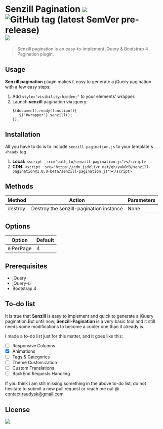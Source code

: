 
# Senzill Pagination ![](https://img.shields.io/badge/Language-Javascript-blue.svg) ![GitHub tag (latest SemVer pre-release)](https://img.shields.io/github/tag-pre/yak0d3/senzill-pagination.svg) ![](https://img.shields.io/npm/v/senzill-pagination.svg)



> Senzill pagination is an easy-to-implement jQuery &amp; Bootstrap 4 Pagination plugin.

Usage
-
**Senzill pagination** plugin makes it easy to generate a jQuery pagination with a few easy steps:

 1. Add `style="visibility:hidden;"` to your elements' wrapper.
 2. Launch **senzill** pagination via jquery:
    ```
    $(document).ready(function(){
       $('#wrapper').senzill();
    });
    ```


Installation
-
 All you have to do is to include `senzill-pagination.js`  to your template's `<head>` tag.

1. **Local:**
   `<script  src="path_to/senzill-pagination.js"></script>`
  2. **CDN:**
		     `<script  src="https://cdn.jsdelivr.net/gh/yak0d3/senzill-pagination@1.0.0-beta/senzill-pagination.js"></script>`



Methods
-
| Method| Action| Parameters
| ------ | ------ | ------ |
| destroy |Destroy the senzill-pagination instance | None

Options
-
| Option| Default|
| ------ | ------ |
| elPerPage | 4

Prerequisites
-
 - jQuery
 - jQuery-ui
 - Bootstrap 4

To-do list
-
It is true that **Senzill** is easy to implement and quick to generate a jQuery pagination.But until now, **Senzill-Pagination** is a very basic tool and it still needs some modifications to become a cooler one than it already is.

I made a to-do list just for this matter, and it goes like this:

 - [ ] Responsive Columns
 - [x] Animations
 - [ ] Tags & Categories
 - [ ] Theme Customization
 - [ ] Custom Translations
 - [ ] BackEnd Requests Handling

If you think i am still missing something in the above to-do list, do not hesitate to submit a new pull request or reach me out @ contact.raedyak@gmail.com

License
-
![](https://i.imgur.com/g425Lau.png)
